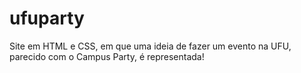 # ufuparty
Site em HTML e CSS, em que uma ideia de fazer um evento na UFU, parecido com o Campus Party, é representada!
